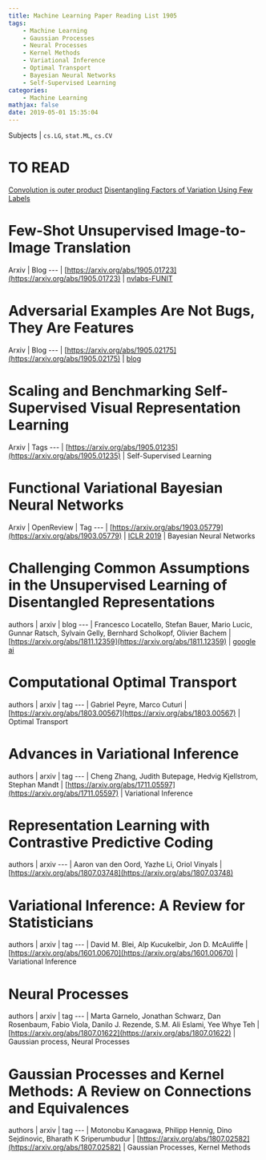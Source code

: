 ```yaml
---
title: Machine Learning Paper Reading List 1905
tags:
	- Machine Learning
	- Gaussian Processes
	- Neural Processes
	- Kernel Methods
	- Variational Inference
	- Optimal Transport
	- Bayesian Neural Networks
	- Self-Supervised Learning
categories:
	- Machine Learning
mathjax: false
date: 2019-05-01 15:35:04
---
```


Subjects | `cs.LG`, `stat.ML`, `cs.CV`

<!--more-->

# TO READ
[Convolution is outer product](https://arxiv.org/abs/1905.01289)
[Disentangling Factors of Variation Using Few Labels](https://arxiv.org/abs/1905.01258)

# Few-Shot Unsupervised Image-to-Image Translation
Arxiv | Blog
--- |
[https://arxiv.org/abs/1905.01723](https://arxiv.org/abs/1905.01723) | [nvlabs-FUNIT](https://nvlabs.github.io/FUNIT/)

# Adversarial Examples Are Not Bugs, They Are Features
Arxiv | Blog
--- |
[https://arxiv.org/abs/1905.02175](https://arxiv.org/abs/1905.02175) | [blog](http://gradientscience.org/adv/)

# Scaling and Benchmarking Self-Supervised Visual Representation Learning
Arxiv | Tags
--- |
[https://arxiv.org/abs/1905.01235](https://arxiv.org/abs/1905.01235) | Self-Supervised Learning

# Functional Variational Bayesian Neural Networks
Arxiv | OpenReview | Tag
--- |
[https://arxiv.org/abs/1903.05779](https://arxiv.org/abs/1903.05779) | [ICLR 2019](https://openreview.net/forum?id=rkxacs0qY7) | Bayesian Neural Networks

# Challenging Common Assumptions in the Unsupervised Learning of Disentangled Representations
authors | arxiv | blog
--- |
Francesco Locatello, Stefan Bauer, Mario Lucic, Gunnar Ratsch, Sylvain Gelly, Bernhard Scholkopf, Olivier Bachem | [https://arxiv.org/abs/1811.12359](https://arxiv.org/abs/1811.12359) | [google ai](https://ai.googleblog.com/2019/04/evaluating-unsupervised-learning-of.html)


# Computational Optimal Transport
authors | arxiv | tag
--- |
Gabriel Peyre, Marco Cuturi | [https://arxiv.org/abs/1803.00567](https://arxiv.org/abs/1803.00567) | Optimal Transport

# Advances in Variational Inference
authors | arxiv | tag
--- |
Cheng Zhang, Judith Butepage, Hedvig Kjellstrom, Stephan Mandt | [https://arxiv.org/abs/1711.05597](https://arxiv.org/abs/1711.05597) | Variational Inference


# Representation Learning with Contrastive Predictive Coding
authors | arxiv
--- |
Aaron van den Oord, Yazhe Li, Oriol Vinyals | [https://arxiv.org/abs/1807.03748](https://arxiv.org/abs/1807.03748)

# Variational Inference: A Review for Statisticians
authors | arxiv | tag
--- |
David M. Blei, Alp Kucukelbir, Jon D. McAuliffe | [https://arxiv.org/abs/1601.00670](https://arxiv.org/abs/1601.00670) | Variational Inference

# Neural Processes
authors | arxiv | tag
--- |
Marta Garnelo, Jonathan Schwarz, Dan Rosenbaum, Fabio Viola, Danilo J. Rezende, S.M. Ali Eslami, Yee Whye Teh | [https://arxiv.org/abs/1807.01622](https://arxiv.org/abs/1807.01622) | Gaussian process, Neural Processes

# Gaussian Processes and Kernel Methods: A Review on Connections and Equivalences
authors | arxiv | tag
--- |
Motonobu Kanagawa, Philipp Hennig, Dino Sejdinovic, Bharath K Sriperumbudur | [https://arxiv.org/abs/1807.02582](https://arxiv.org/abs/1807.02582) | Gaussian Processes, Kernel Methods
